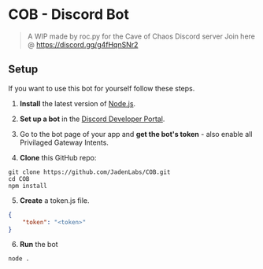 # COB - Discord Bot
> A WIP made by roc.py for the Cave of Chaos Discord server
> Join here @ https://discord.gg/g4fHqnSNr2

## Setup
If you want to use this bot for yourself follow these steps.

1. **Install** the latest version of [Node.js](https://nodejs.org/).

2. **Set up a bot** in the [Discord Developer Portal](https://discord.com/developers/applications).

3. Go to the bot page of your app and **get the bot's token** - also enable all Privilaged Gateway Intents.

4. **Clone** this GitHub repo:
```
git clone https://github.com/JadenLabs/COB.git
cd COB
npm install
```

5. **Create** a token.js file.
```json
{
    "token": "<token>"
}
``` 

6. **Run** the bot
```
node .
```